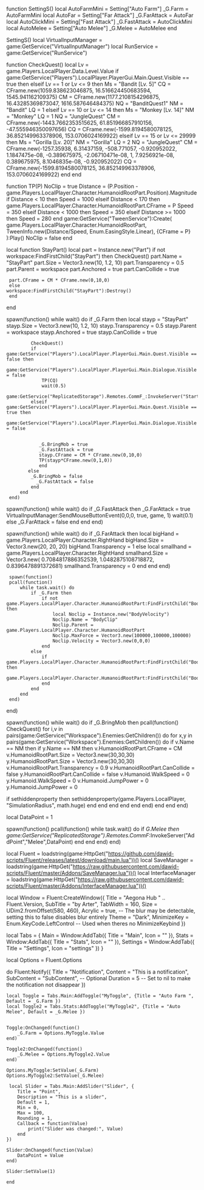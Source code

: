 





function SettingS()
	local AutoFarmMini = Setting["Auto Farm"]
	_G.Farm = AutoFarmMini
	local AutoFar = Setting["Far Attack"]
	_G.FarAttack = AutoFar
		local AutoClickMini = Setting["Fast Attack"]
	_G.FastAttack = AutoClickMini
	local AutoMelee = Setting["Auto Melee"]
	_G.Melee = AutoMelee
end



SettingS()
local VirtualInputManager = game:GetService("VirtualInputManager")
local RunService = game:GetService("RunService")

function CheckQuest()
    local Lv =  game.Players.LocalPlayer.Data.Level.Value
    if game:GetService("Players").LocalPlayer.PlayerGui.Main.Quest.Visible == true then
elseif  Lv == 1 or Lv <= 9 then
        Ms = "Bandit [Lv. 5]"
        CQ = CFrame.new(1059.838623046875, 16.516624450683594, 1545.941162109375)
        CM = CFrame.new(1177.2108154296875, 16.43285369873047, 1616.587646484375)
        NQ = "BanditQuest1"
        NM = "Bandit"
        LQ = 1
    elseif Lv == 10 or Lv <= 14 then
        Ms = "Monkey [Lv. 14]"
        NM = "Monkey"
        LQ = 1
        NQ = "JungleQuest"
        CM = CFrame.new(-1443.7662353515625, 61.851966857910156, -47.555946350097656)
        CQ = CFrame.new(-1599.8194580078125, 36.852149963378906, 153.0706024169922)
        elseif Lv == 15 or Lv <= 29999 then
        Ms = "Gorilla [Lv. 20]"
        NM = "Gorilla"
        LQ = 2
        NQ = "JungleQuest"
        CM = CFrame.new(-1257.35938, 6.31437159, -508.771057, -0.920952022, 1.1847475e-08, -0.389675975, -2.06710471e-08, 1, 7.9256921e-08, 0.389675975, 8.1046835e-08, -0.920952022)
        CQ = CFrame.new(-1599.8194580078125, 36.852149963378906, 153.0706024169922) 
     end
 end

function TP(P)
     NoClip = true
     Distance = (P.Position - game.Players.LocalPlayer.Character.HumanoidRootPart.Position).Magnitude
     if Distance < 10 then
         Speed = 1000
     elseif Distance < 170 then
         game.Players.LocalPlayer.Character.HumanoidRootPart.CFrame = P
         Speed = 350
     elseif Distance < 1000 then
         Speed = 350
     elseif Distance >= 1000 then
         Speed = 280
     end
     game:GetService("TweenService"):Create(
         game.Players.LocalPlayer.Character.HumanoidRootPart,
         TweenInfo.new(Distance/Speed, Enum.EasingStyle.Linear),
         {CFrame = P}
     ):Play()
     NoClip = false
 end

 local function StayPart()
	 local part = Instance.new("Part")
	 if not workspace:FindFirstChild("StayPart") then 
	 CheckQuest()
	 part.Name = "StayPart"
	 part.Size = Vector3.new(10, 1.2, 10)
	 part.Transparency = 0.5
	 part.Parent = workspace
	 part.Anchored = true
	 part.CanCollide = true
	 
	 part.CFrame = CM * CFrame.new(0,10,0)
	 else
	workspace:FindFirstChild("StayPart"):Destroy()
	 end
 end
 


 spawn(function()
     while wait() do
         if _G.Farm then
     local stayp = "StayPart"
	 stayp.Size = Vector3.new(10, 1.2, 10)
	 stayp.Transparency = 0.5
	 stayp.Parent = workspace
	 stayp.Anchored = true
	 stayp.CanCollide = true
		 
             CheckQuest()
             if game:GetService("Players").LocalPlayer.PlayerGui.Main.Quest.Visible == false then
			    game:GetService("Players").LocalPlayer.PlayerGui.Main.Dialogue.Visible = false
                 TP(CQ)
                 wait(0.5)
                 game:GetService("ReplicatedStorage").Remotes.CommF_:InvokeServer("StartQuest",NQ,LQ)
             elseif game:GetService("Players").LocalPlayer.PlayerGui.Main.Quest.Visible == true then
			    game:GetService("Players").LocalPlayer.PlayerGui.Main.Dialogue.Visible = false
                
				
				_G.BringMob = true
				_G.FastAttack = true
				stayp.CFrame = CM * CFrame.new(0,10,0)
				TP(stayp*CFrame.new(0,1,0))
				end
			else
			 _G.BringMob = false
			   _G.FastAttack = false
             end 
         end
     end)





spawn(function()
     while wait() do
         if _G.FastAttack then
_G.FarAttack = true
VirtualInputManager:SendMouseButtonEvent(0,0,0, true, game, 1)
wait(0.1)
else
	_G.FarAttack = false
end
end
end)

spawn(function()
     while wait() do
         if _G.FarAttack then
		 local bigHand = game.Players.LocalPlayer.Character.RightHand
		 bigHand.Size = Vector3.new(20, 20, 20)
		 bigHand.Transparency = 1
		 else
		local smallhand = game.Players.LocalPlayer.Character.RightHand
		 smallhand.Size = Vector3.new( 0.7084817886352539, 1.0482875108718872, 0.8396478891372681)
		 smallhand.Transparency = 0
		 end
	end
 end)

	 spawn(function()
     pcall(function()
         while task.wait() do
             if _G.Farm then
                 if not game.Players.LocalPlayer.Character.HumanoidRootPart:FindFirstChild("BodyClip") then
                     local Noclip = Instance.new("BodyVelocity")
                     Noclip.Name = "BodyClip"
                     Noclip.Parent = game.Players.LocalPlayer.Character.HumanoidRootPart
                     Noclip.MaxForce = Vector3.new(100000,100000,100000)
                     Noclip.Velocity = Vector3.new(0,0,0)
                 end
             else
                 if game.Players.LocalPlayer.Character.HumanoidRootPart:FindFirstChild("BodyClip") then
                     game.Players.LocalPlayer.Character.HumanoidRootPart:FindFirstChild("BodyClip"):Destroy()
                 end
             end
         end
     end)
 end)
 
 
 

 spawn(function()
    while wait() do
        if _G.BringMob then
            pcall(function()
            CheckQuest()
       for i,v in pairs(game:GetService("Workspace").Enemies:GetChildren()) do
for x,y in pairs(game:GetService("Workspace").Enemies:GetChildren()) do
if v.Name == NM then
    if y.Name == NM then
   v.HumanoidRootPart.CFrame = CM
   v.HumanoidRootPart.Size = Vector3.new(30,30,30)
   y.HumanoidRootPart.Size = Vector3.new(30,30,30)
   v.HumanoidRootPart.Transparency = 0.9
   v.HumanoidRootPart.CanCollide = false
   y.HumanoidRootPart.CanCollide = false
   v.Humanoid.WalkSpeed = 0
   y.Humanoid.WalkSpeed = 0
   v.Humanoid.JumpPower = 0
   y.Humanoid.JumpPower = 0


   if sethiddenproperty then
     sethiddenproperty(game.Players.LocalPlayer, "SimulationRadius", math.huge)
end
end
end
end
end
end)
end
end
end)

local DataPoint = 1


spawn(function()
         pcall(function()
         while task.wait() do
             if _G.Melee then
 game:GetService("ReplicatedStorage").Remotes.CommF_:InvokeServer("AddPoint","Melee",DataPoint)
 end
 end
 end)
 end)

local Fluent = loadstring(game:HttpGet("https://github.com/dawid-scripts/Fluent/releases/latest/download/main.lua"))()
local SaveManager = loadstring(game:HttpGet("https://raw.githubusercontent.com/dawid-scripts/Fluent/master/Addons/SaveManager.lua"))()
local InterfaceManager = loadstring(game:HttpGet("https://raw.githubusercontent.com/dawid-scripts/Fluent/master/Addons/InterfaceManager.lua"))()

local Window = Fluent:CreateWindow({
    Title = "Aegona Hub " .. Fluent.Version,
    SubTitle = "by Arter",
    TabWidth = 160,
    Size = UDim2.fromOffset(580, 460),
    Acrylic = true, -- The blur may be detectable, setting this to false disables blur entirely
    Theme = "Dark",
    MinimizeKey = Enum.KeyCode.LeftControl -- Used when theres no MinimizeKeybind
})

local Tabs = {
    Main = Window:AddTab({ Title = "Main", Icon = "" }),
	Stats = Window:AddTab({ Title = "Stats", Icon = "" }),
    Settings = Window:AddTab({ Title = "Settings", Icon = "settings" })
}

local Options = Fluent.Options

do
    Fluent:Notify({
        Title = "Notification",
        Content = "This is a notification",
        SubContent = "SubContent", -- Optional
        Duration = 5 -- Set to nil to make the notification not disappear
    })


	local Toggle = Tabs.Main:AddToggle("MyToggle", {Title = "Auto Farm ", Default = _G.Farm })
	local Toggle2 = Tabs.Stats:AddToggle("MyToggle2", {Title = "Auto Melee", Default = _G.Melee })


    Toggle:OnChanged(function()
        _G.Farm = Options.MyToggle.Value
    end)

    Toggle2:OnChanged(function()
        _G.Melee = Options.MyToggle2.Value
    end)

    Options.MyToggle:SetValue(_G.Farm)
    Options.MyToggle2:SetValue(_G.Melee)

	 local Slider = Tabs.Main:AddSlider("Slider", {
        Title = "Point",
        Description = "This is a slider",
        Default = 1,
        Min = 0,
        Max = 100,
        Rounding = 1,
        Callback = function(Value)
            print("Slider was changed:", Value)
        end
    })

    Slider:OnChanged(function(Value)
        DataPoint = Value
    end)

    Slider:SetValue(1)

	end

